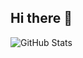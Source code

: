 ## Hi there 👋
![GitHub Stats](https://github-readme-stats.vercel.app/api?username=YourGitHubUsername&show_icons=true&theme=radical)

<!--
**esinbegumkaya/esinbegumkaya** is a ✨ _special_ ✨ repository because its `README.md` (this file) appears on your GitHub profile.

Here are some ideas to get you started:

- 🔭 I’m currently working on ...
- 🌱 I’m currently learning ...
- 👯 I’m looking to collaborate on ...
- 🤔 I’m looking for help with ...
- 💬 Ask me about ...
- 📫 How to reach me: ...
- 😄 Pronouns: ...
- ⚡ Fun fact: ...
-->
